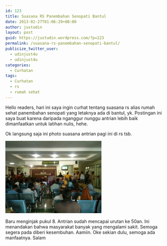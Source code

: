 ```yaml
---
id: 123
title: Suasana RS Panembahan Senopati Bantul
date: 2013-02-27T01:06:29+00:00
author: justudin
layout: post
guid: https://justudin.wordpress.com/?p=123
permalink: /suasana-rs-panembahan-senopati-bantul/
publicize_twitter_user:
  - udinjust4u
  - udinjust4u
categories:
  - Curhatan
tags:
  - Curhatan
  - rs
  - rumah sehat
---
```

Hello readers, hari ini saya ingin curhat tentang suasana rs alias rumah sehat panembahan senopati yang letaknya ada di bantul, yk. Postingan ini saya buat karena daripada nganggur nunggu antrian lebih baik dimanfaatkan untuk latihan nulis, hehe.

<!--more-->

Ok langsung saja ini photo suasana antrian pagi ini di rs tsb. 

[<img src="files/uploads/2013/02/20130227-080601.jpg" alt="20130227-080601.jpg" class="alignnone size-full" />](files/uploads/2013/02/20130227-080601.jpg)

Baru menginjak pukul 8. Antrian sudah mencapai urutan ke 50an. Ini menandakan bahwa masyarakat banyak yang mengalami sakit. Semoga segera pada diberi kesembuhan. Aamiin. Oke sekian dulu, semoga ada manfaatnya. Salam
